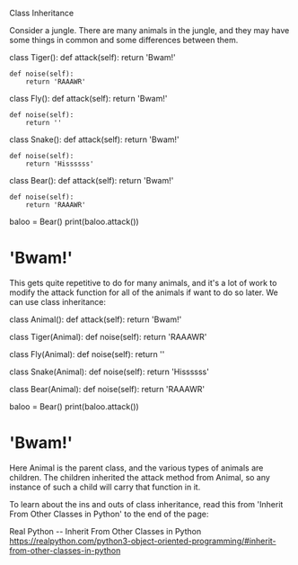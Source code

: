 Class Inheritance

Consider a jungle. There are many animals in the jungle, and they may have some things in common and some differences between them.

class Tiger():
    def attack(self):
        return 'Bwam!'

    def noise(self):
        return 'RAAAWR'

class Fly():
    def attack(self):
        return 'Bwam!'

    def noise(self):
        return ''

class Snake():
    def attack(self):
        return 'Bwam!'

    def noise(self):
        return 'Hissssss'

class Bear():
    def attack(self):
        return 'Bwam!'

    def noise(self):
        return 'RAAAWR'

baloo = Bear()
print(baloo.attack())
# 'Bwam!'
This gets quite repetitive to do for many animals, and it's a lot of work to modify the attack function for all of the animals if want to do so later. We can use class inheritance:

class Animal():
    def attack(self):
        return 'Bwam!'

class Tiger(Animal):
    def noise(self):
        return 'RAAAWR'

class Fly(Animal):
    def noise(self):
        return ''

class Snake(Animal):
    def noise(self):
        return 'Hissssss'

class Bear(Animal):
    def noise(self):
        return 'RAAAWR'

baloo = Bear()
print(baloo.attack())
# 'Bwam!'
Here Animal is the parent class, and the various types of animals are children. The children inherited the attack method from Animal, so any instance of such a child will carry that function in it.

To learn about the ins and outs of class inheritance, read this from 'Inherit From Other Classes in Python' to the end of the page:

Real Python -- Inherit From Other Classes in Python
https://realpython.com/python3-object-oriented-programming/#inherit-from-other-classes-in-python